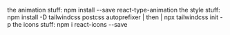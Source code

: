 the animation stuff: npm install --save react-type-animation
the style stuff:  npm install -D tailwindcss postcss autoprefixer | then |  npx tailwindcss init -p
the icons stuff:  npm i react-icons --save